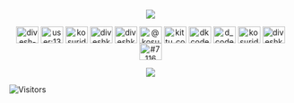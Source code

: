 [<img src="https://github.com/kosuridivesh/readmeRes/blob/main/intro.gif" alt="" title=""/>](https://sites.google.com/view/diveshkosuri)

<p align="center">
<img src="https://readme-typing-svg.herokuapp.com?color=FFFFFF&center=true&vCenter=true&width=480&lines=An+aspiring+techie+%23fresher;Data+Science+Enthusiast;%F0%9F%8E%93Senior+at+Amrita+Vishwa+Vidyapeetham;4%2B+years+of+coding+experience;5%E2%AD%90+at+Problem+Solving%2C+HackerRank;Always+learning+new+things">
</p
  
<!--START_SECTION:waka-->
<!--END_SECTION:waka-->
 
<!--ConnectionsStart-->
<p align="center">
<a href="https://linkedin.com/in/divesh-kosuri" target="blank"><img align="center" src="https://raw.githubusercontent.com/rahuldkjain/github-profile-readme-generator/master/src/images/icons/Social/linked-in-alt.svg" alt="divesh-kosuri" height="30" width="40" /></a>
<a href="https://stackoverflow.com/users/user:13163843" target="blank"><img align="center" src="https://raw.githubusercontent.com/rahuldkjain/github-profile-readme-generator/master/src/images/icons/Social/stack-overflow.svg" alt="user:13163843" height="30" width="40" /></a>
<a href="https://codesandbox.com/kosuridivesh" target="blank"><img align="center" src="https://raw.githubusercontent.com/rahuldkjain/github-profile-readme-generator/master/src/images/icons/Social/codesandbox.svg" alt="kosuridivesh" height="30" width="40" /></a>
<a href="https://kaggle.com/diveshkosuri" target="blank"><img align="center" src="https://raw.githubusercontent.com/rahuldkjain/github-profile-readme-generator/master/src/images/icons/Social/kaggle.svg" alt="diveshkosuri" height="30" width="40" /></a>
<a href="https://instagram.com/diveshkosuri" target="blank"><img align="center" src="https://raw.githubusercontent.com/rahuldkjain/github-profile-readme-generator/master/src/images/icons/Social/instagram.svg" alt="diveshkosuri" height="30" width="40" /></a>
<a href="https://medium.com/@kosuridivesh" target="blank"><img align="center" src="https://raw.githubusercontent.com/rahuldkjain/github-profile-readme-generator/master/src/images/icons/Social/medium.svg" alt="@kosuridivesh" height="30" width="40" /></a>
<a href="https://www.codechef.com/users/kittu_coder" target="blank"><img align="center" src="https://cdn.jsdelivr.net/npm/simple-icons@3.1.0/icons/codechef.svg" alt="kittu_coder" height="30" width="40" /></a>
<a href="https://www.hackerrank.com/dkcode7" target="blank"><img align="center" src="https://raw.githubusercontent.com/rahuldkjain/github-profile-readme-generator/master/src/images/icons/Social/hackerrank.svg" alt="dkcode7" height="30" width="40" /></a>
<a href="https://codeforces.com/profile/d_code7" target="blank"><img align="center" src="https://raw.githubusercontent.com/rahuldkjain/github-profile-readme-generator/master/src/images/icons/Social/codeforces.svg" alt="d_code7" height="30" width="40" /></a>
<a href="https://auth.geeksforgeeks.org/user/kosuridivesh" target="blank"><img align="center" src="https://raw.githubusercontent.com/rahuldkjain/github-profile-readme-generator/master/src/images/icons/Social/geeks-for-geeks.svg" alt="kosuridivesh" height="30" width="40" /></a>
<a href="https://www.topcoder.com/members/diveshkosuri" target="blank"><img align="center" src="https://raw.githubusercontent.com/rahuldkjain/github-profile-readme-generator/master/src/images/icons/Social/topcoder.svg" alt="diveshkosuri" height="30" width="40" /></a>
<a href="https://discord.gg/#7116" target="blank"><img align="center" src="https://raw.githubusercontent.com/rahuldkjain/github-profile-readme-generator/master/src/images/icons/Social/discord.svg" alt="#7116" height="30" width="40" /></a>
</p>
<!--ConnectionsEnd-->

<!--QuoteScrollEnd-->  
<p align="center">
<img src="https://readme-typing-svg.herokuapp.com?size=45&duration=7000&color=000000&background=FFFF00&center=true&vCenter=true&width=2500&height=75&lines=%E2%80%9CA+program+is+never+less+than+90%25+complete%2C+and+never+more+than+95%25+complete.%E2%80%9D%E2%80%94+Terry+Baker;%E2%80%9CSimplicity%2C+carried+to+the+extreme%2C+becomes+elegance.%E2%80%9D%E2%80%94+Jon+Franklin;%E2%80%9CThe+computer+was+born+to+solve+problems+that+did+not+exist+before.%E2%80%9D+%E2%80%94+Bill+Gates;%E2%80%9CBefore+software+should+be+reusable%2C+it+should+be+usable%E2%80%9D%E2%80%94+Ralph+Johnson;%E2%80%9CDesign+is+where+science+and+art+break+even.%E2%80%9D+%E2%80%94+Robin+Matthews;%E2%80%9CA+good+programmer+always+looks+both+ways+before+crossing+a+one-way+street.%E2%80%9D+%E2%80%94Doug+Linder">
</p>
<!--QuoteScrollEnd-->

![Visitors](https://visitor-badge-reloaded.herokuapp.com/badge?page_id=kosuridivesh&color=00cf00)
